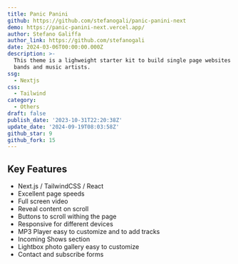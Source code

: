 ```yaml
---
title: Panic Panini
github: https://github.com/stefanogali/panic-panini-next
demo: https://panic-panini-next.vercel.app/
author: Stefano Galiffa
author_link: https://github.com/stefanogali
date: 2024-03-06T00:00:00.000Z
description: >-
  This theme is a lighweight starter kit to build single page websites for music
  bands and music artists.
ssg:
  - Nextjs
css:
  - Tailwind
category:
  - Others
draft: false
publish_date: '2023-10-31T22:20:38Z'
update_date: '2024-09-19T08:03:58Z'
github_star: 9
github_fork: 15
---
```


## Key Features

- Next.js / TailwindCSS / React
- Excellent page speeds
- Full screen video
- Reveal content on scroll
- Buttons to scroll withing the page
- Responsive for different devices
- MP3 Player easy to customize and to add tracks
- Incoming Shows section
- Lightbox photo gallery easy to customize
- Contact and subscribe forms
